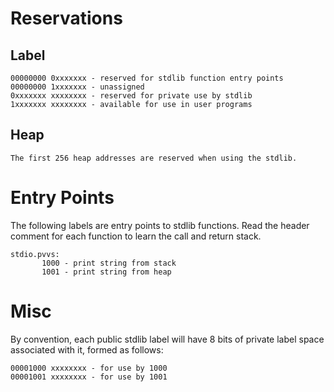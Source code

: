 # Reservations #

## Label ##

    00000000 0xxxxxxx - reserved for stdlib function entry points
    00000000 1xxxxxxx - unassigned
    0xxxxxxx xxxxxxxx - reserved for private use by stdlib
    1xxxxxxx xxxxxxxx - available for use in user programs

## Heap ##

    The first 256 heap addresses are reserved when using the stdlib.

# Entry Points #

The following labels are entry points to stdlib functions. Read the
header comment for each function to learn the call and return stack.

    stdio.pvvs:
           1000 - print string from stack
           1001 - print string from heap

# Misc #

By convention, each public stdlib label will have 8 bits of
private label space associated with it, formed as follows:

    00001000 xxxxxxxx - for use by 1000
    00001001 xxxxxxxx - for use by 1001
